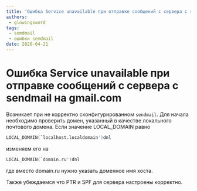 ```yaml
---
title: 'Ошибка Service unavailable при отправке сообщений с сервера с sendmail на gmail.com'
authors: 
 - glowingsword
tags:
 - semdmail
 - ошибки semdmail
date: 2020-04-21
---
```

# Ошибка Service unavailable при отправке сообщений с сервера с sendmail на gmail.com

Возникает при не корректно сконфигурированном `sendmail`. 
Для начала необходимо проверить домен, указанный в качестве локального почтового домена. 
Если значение LOCAL_DOMAIN равно
``` s
LOCAL_DOMAIN(`localhost.localdomain')dnl
```
изменяем его на
``` s
LOCAL_DOMAIN(`domain.ru')dnl
```
где вместо domain.ru нужно указать доменное имя хоста. 

Также убеждаемся что PTR и SPF для сервера настроены корректно.
